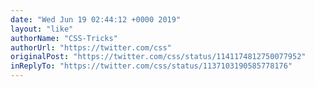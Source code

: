 ```yaml
---
date: "Wed Jun 19 02:44:12 +0000 2019"
layout: "like"
authorName: "CSS-Tricks"
authorUrl: "https://twitter.com/css"
originalPost: "https://twitter.com/css/status/1141174812750077952"
inReplyTo: "https://twitter.com/css/status/1137103190585778176"
---
```

